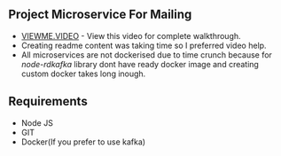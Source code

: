 ## Project Microservice For Mailing
- [VIEWME.VIDEO](https://github.com/anshumanpatil/pickles-project/blob/master/readme.mkv) - View this video for complete walkthrough.
- Creating readme content was taking time so I preferred video help.
- All microservices are not dockerised due to time crunch because for _node-rdkafka_ library dont have ready docker image and creating custom docker takes long inough.
## Requirements
- Node JS
- GIT
- Docker(If you prefer to use kafka)


